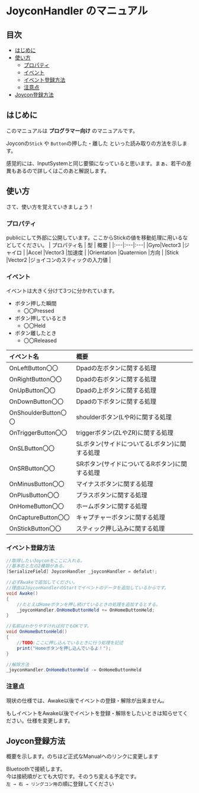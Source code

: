 # JoyconHandler のマニュアル
## 目次
- [はじめに](#はじめに)
- [使い方](#使い方)
  - [プロパティ](#プロパティ)
  - [イベント](#イベント)
  - [イベント登録方法](#イベント登録方法)
  - [注意点](#注意点)
- [Joycon登録方法](#joycon登録方法)

## はじめに
このマニュアルは **プログラマー向け** のマニュアルです。

Joyconの`Stick` や `Button`の押した・離した といった読み取りの方法を示します。

感覚的には、InputSystemと同じ要領になっていると思います。まぁ、若干の差異もあるので詳しくはこのあと解説します。

## 使い方
さて、使い方を覚えていきましょう！

### プロパティ
publicにして外部に公開しています。ここからStickの値を移動処理に用いるなどしてください。
| プロパティ名 | 型 | 概要 |
|:---|:---|:---|
|Gyro|Vector3 |ジャイロ |
|Accel |Vector3 |加速度 |
|Orientation |Quaternion |方向 |
|Stick |Vector2 |ジョイコンのスティックの入力値 |

### イベント
イベントは大きく分けて3つに分かれています。
- ボタン押した瞬間
  - 〇〇Pressed
- ボタン押しているとき
  - 〇〇Held
- ボタン離したとき
  - 〇〇Released

| イベント名 | 概要 |
|:---|:---|
|OnLeftButton〇〇|Dpadの左ボタンに関する処理 |
|OnRightButton〇〇 |Dpadの右ボタンに関する処理 |
|OnUpButton〇〇 |Dpadの上ボタンに関する処理 |
|OnDownButton〇〇 |Dpadの下ボタンに関する処理 |
|OnShoulderButton〇〇 |shoulderボタン(LやR)に関する処理 |
|OnTriggerButton〇〇 |triggerボタン(ZLやZR)に関する処理 |
|OnSLButton〇〇 |SLボタン(サイドについてるLボタン)に関する処理 |
|OnSRButton〇〇 |SRボタン(サイドについてるRボタン)に関する処理 |
|OnMinusButton〇〇 |マイナスボタンに関する処理 |
|OnPlusButton〇〇 |プラスボタンに関する処理 |
|OnHomeButton〇〇 |ホームボタンに関する処理 |
|OnCaptureButton〇〇 |キャプチャーボタンに関する処理 |
|OnStickButton〇〇 |スティック押し込みに関する処理 |

### イベント登録方法
```cs
//取得したいJoyconをここに入れる。
//基本右と左の2種類がある。
[SerializeField] JoyconHandler _joyconHandler = defalut!;

//必ずAwakeで追加してください。
//理由はJoyconHandlerのStartでイベントのデータを追加しているからです。
void Awake()
{
    //たとえばHomeボタンを押し続けているときの処理を追加するとする。
    _joyconHandler.OnHomeButtonHeld += OnHomeButtonHeld;
}

//名前はわかりやすければ何でもOKです。
void OnHomeButtonHeld()
{
    //TODO:ここに押し込んでいるときに行う処理を記述
    print("Homeボタンを押し込んでいるよ！");
}
```
```cs
//解除方法
_joyconHandler.OnHomeButtonHeld -= OnHomeButtonHeld
```

### 注意点
現状の仕様では、Awake以後でイベントの登録・解除が出来ません。

もしイベントをAwake以後でイベントを登録・解除をしたいときは知らせてください。仕様を変更します。

## Joycon登録方法
概要を示します。のちほど正式なManualへのリンクに変更します

Bluetoothで接続します。  
今は接続順がとても大切です。そのうち変える予定です。  
`左 → 右 → リングコン用`の順に登録してください
